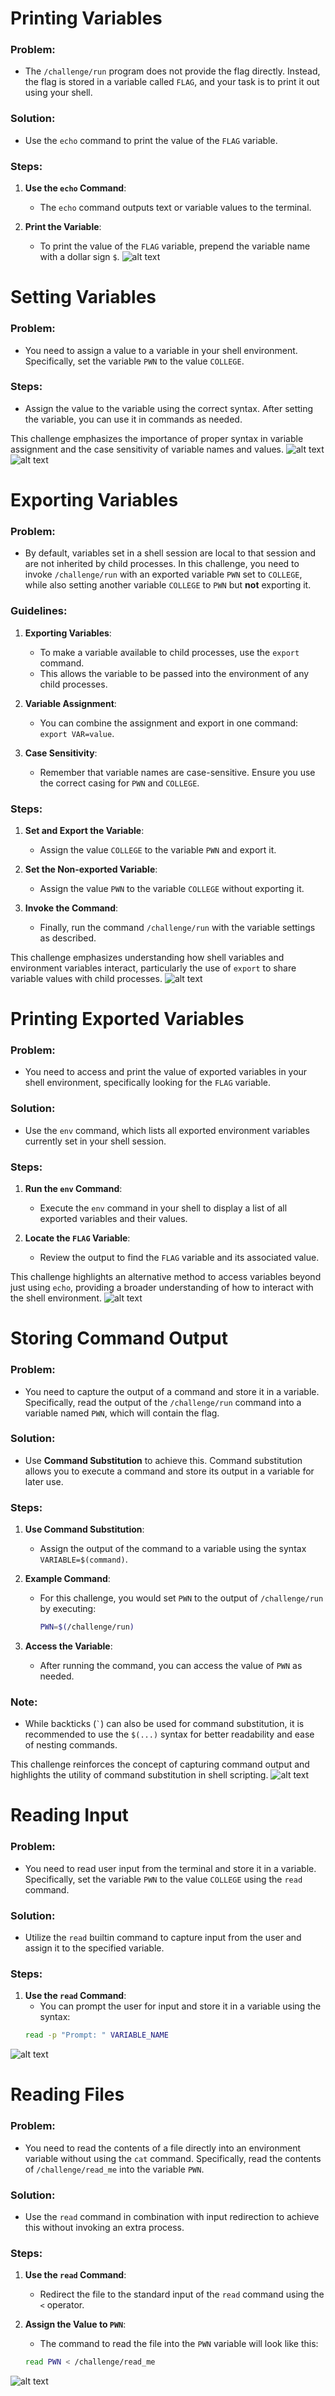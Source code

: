 # Printing Variables

### Problem:
- The `/challenge/run` program does not provide the flag directly. Instead, the flag is stored in a variable called `FLAG`, and your task is to print it out using your shell.

### Solution:
- Use the `echo` command to print the value of the `FLAG` variable.

### Steps:
1. **Use the `echo` Command**: 
   - The `echo` command outputs text or variable values to the terminal.
   
2. **Print the Variable**: 
   - To print the value of the `FLAG` variable, prepend the variable name with a dollar sign `$`.
![alt text](image-41.png)

# Setting Variables

### Problem:
- You need to assign a value to a variable in your shell environment. Specifically, set the variable `PWN` to the value `COLLEGE`.
### Steps:
- Assign the value to the variable using the correct syntax. After setting the variable, you can use it in commands as needed.

This challenge emphasizes the importance of proper syntax in variable assignment and the case sensitivity of variable names and values.
![alt text](image-42.png)
![alt text](image-43.png)
# Exporting Variables

### Problem:
- By default, variables set in a shell session are local to that session and are not inherited by child processes. In this challenge, you need to invoke `/challenge/run` with an exported variable `PWN` set to `COLLEGE`, while also setting another variable `COLLEGE` to `PWN` but **not** exporting it.

### Guidelines:
1. **Exporting Variables**:
   - To make a variable available to child processes, use the `export` command.
   - This allows the variable to be passed into the environment of any child processes.

2. **Variable Assignment**:
   - You can combine the assignment and export in one command: `export VAR=value`.

3. **Case Sensitivity**:
   - Remember that variable names are case-sensitive. Ensure you use the correct casing for `PWN` and `COLLEGE`.

### Steps:
1. **Set and Export the Variable**:
   - Assign the value `COLLEGE` to the variable `PWN` and export it.
   
2. **Set the Non-exported Variable**:
   - Assign the value `PWN` to the variable `COLLEGE` without exporting it.

3. **Invoke the Command**:
   - Finally, run the command `/challenge/run` with the variable settings as described.

This challenge emphasizes understanding how shell variables and environment variables interact, particularly the use of `export` to share variable values with child processes.
![alt text](image-44.png)
# Printing Exported Variables

### Problem:
- You need to access and print the value of exported variables in your shell environment, specifically looking for the `FLAG` variable.

### Solution:
- Use the `env` command, which lists all exported environment variables currently set in your shell session.

### Steps:
1. **Run the `env` Command**:
   - Execute the `env` command in your shell to display a list of all exported variables and their values.
   
2. **Locate the `FLAG` Variable**:
   - Review the output to find the `FLAG` variable and its associated value.

This challenge highlights an alternative method to access variables beyond just using `echo`, providing a broader understanding of how to interact with the shell environment.
![alt text](image-45.png)
# Storing Command Output

### Problem:
- You need to capture the output of a command and store it in a variable. Specifically, read the output of the `/challenge/run` command into a variable named `PWN`, which will contain the flag.

### Solution:
- Use **Command Substitution** to achieve this. Command substitution allows you to execute a command and store its output in a variable for later use.

### Steps:
1. **Use Command Substitution**: 
   - Assign the output of the command to a variable using the syntax `VARIABLE=$(command)`.

2. **Example Command**:
   - For this challenge, you would set `PWN` to the output of `/challenge/run` by executing:
     ```bash
     PWN=$(/challenge/run)
     ```

3. **Access the Variable**: 
   - After running the command, you can access the value of `PWN` as needed.

### Note:
- While backticks (`` ` ``) can also be used for command substitution, it is recommended to use the `$(...)` syntax for better readability and ease of nesting commands.

This challenge reinforces the concept of capturing command output and highlights the utility of command substitution in shell scripting.
![alt text](image-46.png)
# Reading Input

### Problem:
- You need to read user input from the terminal and store it in a variable. Specifically, set the variable `PWN` to the value `COLLEGE` using the `read` command.

### Solution:
- Utilize the `read` builtin command to capture input from the user and assign it to the specified variable.

### Steps:
1. **Use the `read` Command**: 
   - You can prompt the user for input and store it in a variable using the syntax: 
   ```bash
   read -p "Prompt: " VARIABLE_NAME
![alt text](image-47.png)
# Reading Files

### Problem:
- You need to read the contents of a file directly into an environment variable without using the `cat` command. Specifically, read the contents of `/challenge/read_me` into the variable `PWN`.

### Solution:
- Use the `read` command in combination with input redirection to achieve this without invoking an extra process.

### Steps:
1. **Use the `read` Command**:
   - Redirect the file to the standard input of the `read` command using the `<` operator.
   
2. **Assign the Value to `PWN`**:
   - The command to read the file into the `PWN` variable will look like this:
   ```bash
   read PWN < /challenge/read_me
![alt text](image-48.png)